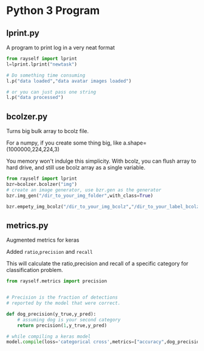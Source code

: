# Python 3 Program

## lprint.py

A program to print log in a very neat format
````python
from rayself import lprint
l=lprint.lprint("newtask")

# Do something time consuming
l.p("data loaded","data avatar images loaded")

# or you can just pass one string
l.p("data processed")
````

## bcolzer.py

Turns big bulk array to bcolz file.

For a numpy, if you create some thing big, like a.shape=(1000000,224,224,3)

You memory won't indulge this simplicity. With bcolz, you can flush array to hard drive, and still use bcolz array as a single variable.

````python
from rayself import lprint
bzr=bcolzer.bcolzer("img")
# create an image generator, use bzr.gen as the generator
bzr.img_gen("/dir_to_your_img_folder",with_class=True)

bzr.empety_img_bcolz("/dir_to_your_img_bcolz","/dir_to_your_label_bcolz")
````

## metrics.py

Augmented metrics for keras

Added ```ratio```,```precision``` and ```recall```

This will calculate the ratio,precision and recall of a specific category for classification problem.

````python
from rayself.metrics import precision


# Precision is the fraction of detections
# reported by the model that were correct.

def dog_precision(y_true,y_pred):
    # assuming dog is your second category
    return precision(1,y_true,y_pred)

# while compiling a keras model
model.compile(loss='categorical cross',metrics=["accuracy",dog_precision],optimizer="Adam")
````

